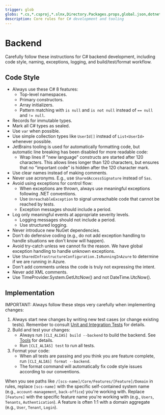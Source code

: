 ```yaml
---
trigger: glob
globs: *.cs,*.csproj,*.slnx,Directory.Packages.props,global.json,dotnet-tools.json
description: Core rules for C# development and tooling
---
```


# Backend

Carefully follow these instructions for C# backend development, including code style, naming, exceptions, logging, and build/test/format workflow.

## Code Style

- Always use these C# 8 features:
  - Top-level namespaces.
  - Primary constructors.
  - Array initializers.
  - Pattern matching with `is null` and `is not null` instead of `== null` and `!= null`.
- Records for immutable types.
- Mark all C# types as sealed.
- Use `var` when possible.
- Use simple collection types like `UserId[]` instead of `List<UserId>` whenever possible.
- JetBrains tooling is used for automatically formatting code, but automatic line breaking has been disabled for more readable code:
  - Wrap lines if "new language" constructs are started after 120 characters. This allows lines longer than 120 characters, but ensures that no "important code" is hidden after the 120 character mark.
- Use clear names instead of making comments.
- Never use acronyms. E.g., use `SharedAccessSignature` instead of `Sas`.
- Avoid using exceptions for control flow:
  - When exceptions are thrown, always use meaningful exceptions following .NET conventions.
  - Use `UnreachableException` to signal unreachable code that cannot be reached by tests.
  - Exception messages should include a period.
- Log only meaningful events at appropriate severity levels.
  - Logging messages should not include a period.
  - Use structured logging.
- Never introduce new NuGet dependencies.
- Don't do defensive coding (e.g., do not add exception handling to handle situations we don't know will happen).
- Avoid try-catch unless we cannot fix the reason. We have global exception handling to handle unknown exceptions.
- Use `SharedInfrastructureConfiguration.IsRunningInAzure` to determine if we are running in Azure.
- Don't add comments unless the code is truly not expressing the intent.
- Never add XML comments.
- Use TimeProvider.System.GetUtcNow() and not DateTime.UtcNow().

## Implementation

IMPORTANT: Always follow these steps very carefully when implementing changes:

1. Always start new changes by writing new test cases (or change existing tests). Remember to consult [Unit and Integration Tests](/.windsurf/rules/backend/unit-and-integration-tests.md) for details.
2. Build and test your changes:
   - Always run `[CLI_ALIAS] build --backend` to build the backend. See [Tools](/.windsurf/rules/tools.md) for details.
   - Run `[CLI_ALIAS] test` to run all tests.
3. Format your code:
   - When all tests are passing and you think you are feature complete, run `[CLI_ALIAS] format --backend`.
   - The format command will automatically fix code style issues according to our conventions.

When you see paths like `/[scs-name]/Core/Features/[Feature]/Domain` in rules, replace `[scs-name]` with the specific self-contained system name (e.g., `account-management`, `back-office`) you're working with. Replace `[Feature]` with the specific feature name you're working with (e.g., `Users`, `Tenants`, `Authentication`). A feature is often 1:1 with a domain aggregate (e.g., `User`, `Tenant`, `Login`).
